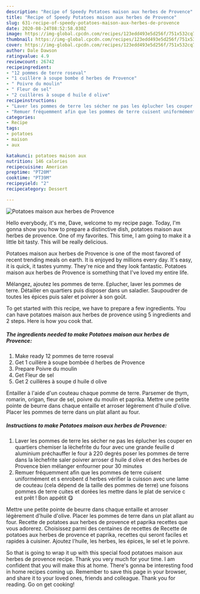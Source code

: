```yaml
---
description: "Recipe of Speedy Potatoes maison aux herbes de Provence"
title: "Recipe of Speedy Potatoes maison aux herbes de Provence"
slug: 631-recipe-of-speedy-potatoes-maison-aux-herbes-de-provence
date: 2020-08-24T08:52:58.030Z
image: https://img-global.cpcdn.com/recipes/123edd493e5d256f/751x532cq70/potatoes-maison-aux-herbes-de-provence-photo-principale-de-la-recette.jpg
thumbnail: https://img-global.cpcdn.com/recipes/123edd493e5d256f/751x532cq70/potatoes-maison-aux-herbes-de-provence-photo-principale-de-la-recette.jpg
cover: https://img-global.cpcdn.com/recipes/123edd493e5d256f/751x532cq70/potatoes-maison-aux-herbes-de-provence-photo-principale-de-la-recette.jpg
author: Dale Dawson
ratingvalue: 4.9
reviewcount: 26742
recipeingredient:
- "12 pommes de terre roseval"
- "1 cuillère à soupe bombe d herbes de Provence"
- " Poivre du moulin"
- " Fleur de sel"
- "2 cuillères à soupe d huile d olive"
recipeinstructions:
- "Laver les pommes de terre les sécher ne pas les éplucher les couper en quartiers chemiser la lèchefrite du four avec une grande feuille d aluminium préchauffer le four à 220 degrés poser les pommes de terre dans la lèchefrite saler poivrer arroser d huile d olive et des herbes de Provence bien mélanger enfourner pour 30 minutes"
- "Remuer fréquemment afin que les pommes de terre cuisent uniformément et s enrobent d herbes vérifier la cuisson avec une lame de couteau (cela dépend de la taille des pommes de terre) une foisons pommes de terre cuites et dorées les mettre dans le plat de service c est prêt ! Bon appétit 😋"
categories:
- Recipe
tags:
- potatoes
- maison
- aux

katakunci: potatoes maison aux 
nutrition: 146 calories
recipecuisine: American
preptime: "PT20M"
cooktime: "PT39M"
recipeyield: "2"
recipecategory: Dessert

---
```



![Potatoes maison aux herbes de Provence](https://img-global.cpcdn.com/recipes/123edd493e5d256f/751x532cq70/potatoes-maison-aux-herbes-de-provence-photo-principale-de-la-recette.jpg)

Hello everybody, it's me, Dave, welcome to my recipe page. Today, I'm gonna show you how to prepare a distinctive dish, potatoes maison aux herbes de provence. One of my favorites. This time, I am going to make it a little bit tasty. This will be really delicious.

Potatoes maison aux herbes de Provence is one of the most favored of recent trending meals on earth. It is enjoyed by millions every day. It's easy, it is quick, it tastes yummy. They're nice and they look fantastic. Potatoes maison aux herbes de Provence is something that I've loved my entire life.

Mélangez, ajoutez les pommes de terre. Eplucher, laver les pommes de terre. Détailler en quartiers puis disposer dans un saladier. Saupoudrer de toutes les épices puis saler et poivrer à son goût.


To get started with this recipe, we have to prepare a few ingredients. You can have potatoes maison aux herbes de provence using 5 ingredients and 2 steps. Here is how you cook that.

<!--inarticleads1-->

##### The ingredients needed to make Potatoes maison aux herbes de Provence:

1. Make ready 12 pommes de terre roseval
1. Get 1 cuillère à soupe bombée d herbes de Provence
1. Prepare  Poivre du moulin
1. Get  Fleur de sel
1. Get 2 cuillères à soupe d huile d olive


Entailler à l&#39;aide d&#39;un couteau chaque pomme de terre. Parsemer de thym, romarin, origan, fleur de sel, poivre du moulin et paprika. Mettre une petite pointe de beurre dans chaque entaille et arroser légèrement d&#39;huile d&#39;olive. Placer les pommes de terre dans un plat allant au four. 

<!--inarticleads2-->

##### Instructions to make Potatoes maison aux herbes de Provence:

1. Laver les pommes de terre les sécher ne pas les éplucher les couper en quartiers chemiser la lèchefrite du four avec une grande feuille d aluminium préchauffer le four à 220 degrés poser les pommes de terre dans la lèchefrite saler poivrer arroser d huile d olive et des herbes de Provence bien mélanger enfourner pour 30 minutes
1. Remuer fréquemment afin que les pommes de terre cuisent uniformément et s enrobent d herbes vérifier la cuisson avec une lame de couteau (cela dépend de la taille des pommes de terre) une foisons pommes de terre cuites et dorées les mettre dans le plat de service c est prêt ! Bon appétit 😋


Mettre une petite pointe de beurre dans chaque entaille et arroser légèrement d&#39;huile d&#39;olive. Placer les pommes de terre dans un plat allant au four. Recette de potatoes aux herbes de provence et paprika recettes que vous adorerez. Choisissez parmi des centaines de recettes de Recette de potatoes aux herbes de provence et paprika, recettes qui seront faciles et rapides à cuisiner. Ajoutez l&#39;huile, les herbes, les épices, le sel et le poivre. 

So that is going to wrap it up with this special food potatoes maison aux herbes de provence recipe. Thank you very much for your time. I am confident that you will make this at home. There's gonna be interesting food in home recipes coming up. Remember to save this page in your browser, and share it to your loved ones, friends and colleague. Thank you for reading. Go on get cooking!
